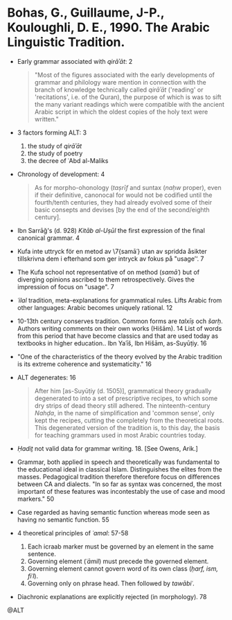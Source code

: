 # Bohas, G., Guillaume, J-P., Kouloughli, D. E., 1990. The Arabic Linguistic Tradition.  

- Early grammar associated with *qirāʾāt*: 2

    > "Most of the figures associated with the early developments of grammar and philology ware mention in connection with the branch of knowledge technically called *qirāʾāt* ('reading' or 'recitations', i.e. of the Quran), the purpose of which is was to sift the many variant readings which were compatible with the ancient Arabic script in which the oldest copies of the holy text were written."

- 3 factors forming ALT: 3
	1.	the study of *qirāʾāt*
	2.	the study of poetry
	3.	the decree of ʿAbd al-Maliks

- Chronology of development: 4

    > As for morpho-ohonology (*taṣrīf* and suntax (*naḥw* proper), even if their definitive, canonocal for would not be codified until the fourth/tenth centuries, they had already evolved some of their basic consepts and devises [by the end of the second/eighth century].

- Ibn Sarrāǧ's (d. 928) *Kitāb al-Uṣūl* the first expression of the final canonical grammar. 4

- Kufa inte uttryck för en metod av \7{samāʿ} utan av spridda åsikter tillskrivna dem i efterhand som ger intryck av fokus på "usage’‘. 7
- The Kufa school not representative of on method (*samāʿ*) but of diverging opinions ascribed to them retrospectively. Gives the impression of focus on "usage". 7

- *ʿilal* tradition, meta-explanations for grammatical rules. Lifts Arabic from other languages: Arabic becomes uniquely rational. 12

- 10-13th century conserves tradition. Common forms are *talxīṣ* och *šarḥ*. Authors writing comments on their own works (Hišām). 14 List of words from this period that have become classics and that are used today as textbooks in higher education.. Ibn Yaʿīš, Ibn Hišām, as-Suyūṭiy. 16

- "One of the characteristics of the theory evolved by the Arabic tradition is its extreme coherence and systematicity." 16

- ALT degenerates: 16

    > After him [as-Suyūṭiy (d. 1505)], grammatical theory gradually degenerated to into a set of prescriptive recipes, to which some dry strips of dead theory still adhered. The ninteenth-century *Nahḍa*, in the name of simplification and 'common sense', only kept the recipes, cutting the completely from the theoretical roots. This degenerated version of the tradition is, to this day, the basis for teaching grammars used in most Arabic countries today.

- *Ḥadiṯ* not valid data for grammar writing. 18. [See Owens, Arik.]

- Grammar, both applied in speech and theoretically was fundamental to the educational ideal in classical Islam. Distinguishes the elites from the masses. Pedagogical tradition therefore therefore focus on differences between CA and dialects. "In so far as syntax was concerned, the most important of these features was incontestably the use of case and mood markers." 50

- Case regarded as having semantic function whereas mode seen as having no semantic function. 55

- 4 theoretical principles of  *ʿamal*: 57-58
    1. Each icraab marker must be governed by an element in the same sentence. 
    2. Governing element (*ʿāmil*) must precede the governed element.
    3. Governing element cannot govern word of its own class (*ḥarf, ism, fiʿl*).
    4. Governing only on phrase head. Then followed by *tawābiʿ*.

- Diachronic explanations are explicitly rejected (in morphology). 78

@ALT
